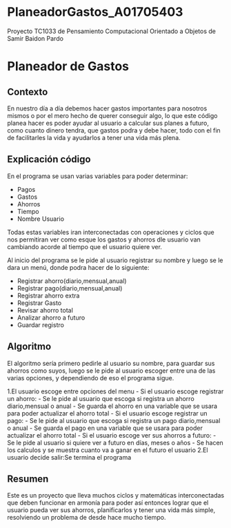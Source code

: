 # PlaneadorGastos_A01705403
Proyecto TC1033 de Pensamiento Computacional Orientado a Objetos de Samir Baidon Pardo
# Planeador de Gastos

## Contexto

En nuestro día a día debemos hacer gastos importantes para nosotros mismos o por el mero hecho de querer conseguir algo, lo que este código planea hacer es poder ayudar al usuario a calcular sus planes a futuro, como cuanto dinero tendra, que gastos podra y debe hacer, todo con el fin de facilitarles la vida y ayudarlos a tener una vida más plena.

## Explicación código

En el programa se usan varias variables para poder determinar:
- Pagos
- Gastos
- Ahorros
- Tiempo
- Nombre Usuario

Todas estas variables iran interconectadas con operaciones y ciclos que nos permitiran ver como esque los gastos y ahorros dle usuario van cambiando acorde al tiempo que el usuario quiere ver.

Al inicio del programa se le pide al usuario registrar su nombre y luego se le dara un menú, donde podra hacer de lo siguiente:
- Registrar ahorro(diario,mensual,anual)
- Registrar pago(diario,mensual,anual)
- Registrar ahorro extra
- Registrar Gasto
- Revisar ahorro total
- Analizar ahorro a futuro
- Guardar registro

## Algoritmo
El algoritmo sería primero pedirle al usuario su nombre, para guardar sus ahorros como suyos, luego se le pide al usuario escoger entre una de las varias opciones, y dependiendo de eso el programa sigue.

  1.El usuario escoge entre opciones del menu
     - Si el usuario escoge registrar un ahorro: 
       - Se le pide al usuario que escoga si registra un ahorro diario,mensual o anual
       - Se guarda el ahorro en una variable que se usara para poder actualizar el ahorro total
     - Si el usuario escoge registrar un pago:
       - Se le pide al usuario que escoga si registra un pago diario,mensual o anual
       - Se guarda el pago en una variable que se usara para poder actualizar el ahorro total
     - Si el usuario escoge ver sus ahorros a futuro:
       - Se le pide al usuario si quiere ver a futuro en días, meses o años
       - Se hacen los calculos y se muestra cuanto va a ganar en el futuro el usuario
  2.El usuario decide salir:Se termina el programa


## Resumen

Este es un proyecto que lleva muchos ciclos y matemáticas interconectadas que deben funcionar en armonía para poder así entonces lograr que el usuario pueda ver sus ahorros, planificarlos y tener una vida más simple, resolviendo un problema de desde hace mucho tiempo.
